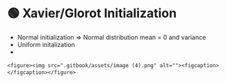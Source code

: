 # 🟢 Xavier/Glorot Initialization

* &#x20;Normal initialization ⇒ Normal distribution mean = 0 and variance&#x20;
* Uniform initalization
*

    <figure><img src=".gitbook/assets/image (4).png" alt=""><figcaption></figcaption></figure>
